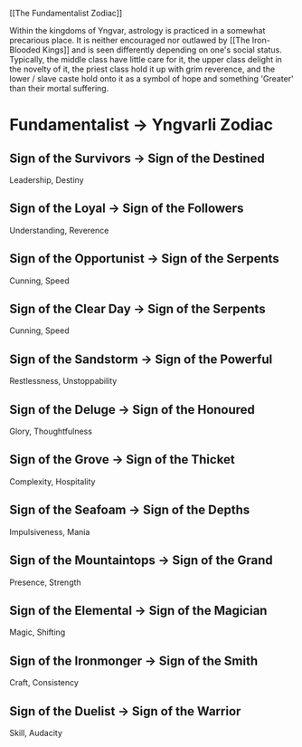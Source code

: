[[The Fundamentalist Zodiac]]

Within the kingdoms of Yngvar, astrology is practiced in a somewhat precarious place. It is neither encouraged nor outlawed by [[The Iron-Blooded Kings]] and is seen differently depending on one's social status. Typically, the middle class have little care for it, the upper class delight in the novelty of it, the priest class hold it up with grim reverence, and the lower / slave caste hold onto it as a symbol of hope and something 'Greater' than their mortal suffering.

# Fundamentalist -> Yngvarli Zodiac
## Sign of the Survivors -> Sign of the Destined
Leadership, Destiny

## Sign of the Loyal -> Sign of the Followers
Understanding, Reverence

## Sign of the Opportunist -> Sign of the Serpents
Cunning, Speed

## Sign of the Clear Day -> Sign of the Serpents
Cunning, Speed

## Sign of the Sandstorm -> Sign of the Powerful
Restlessness, Unstoppability

## Sign of the Deluge -> Sign of the Honoured
Glory, Thoughtfulness

## Sign of the Grove -> Sign of the Thicket 
Complexity, Hospitality

## Sign of the Seafoam -> Sign of the Depths
Impulsiveness, Mania

## Sign of the Mountaintops -> Sign of the Grand
Presence, Strength

## Sign of the Elemental -> Sign of the Magician
Magic, Shifting

## Sign of the Ironmonger -> Sign of the Smith
Craft, Consistency

## Sign of the Duelist -> Sign of the Warrior
Skill, Audacity